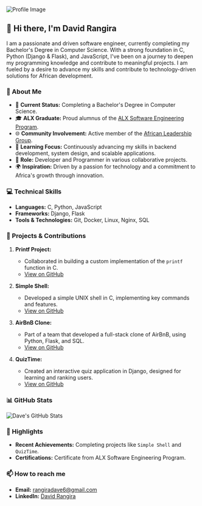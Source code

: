 ![Profile Image](https://files.oaiusercontent.com/file-xQIKZ0PCBuqSJCtWp1RGUe4o?se=2024-09-04T09%3A05%3A36Z&sp=r&sv=2024-08-04&sr=b&rscc=max-age%3D604800%2C%20immutable%2C%20private&rscd=attachment%3B%20filename%3D1a3d232f-5b51-42e3-8a2e-99b4248ca3ee.webp&sig=SyuJV4076EfwapRtFAjkyNLcaq9E/XNi86o8K%2BGBaGo%3D)  

## 👋 Hi there, I'm David Rangira

I am a passionate and driven software engineer, currently completing my Bachelor's Degree in Computer Science. With a strong foundation in C, Python (Django & Flask), and JavaScript, I've been on a journey to deepen my programming knowledge and contribute to meaningful projects. I am fueled by a desire to advance my skills and contribute to technology-driven solutions for African development.

### 🚀 About Me

- 🔭 **Current Status:** Completing a Bachelor's Degree in Computer Science.
- 🎓 **ALX Graduate:** Proud alumnus of the [ALX Software Engineering Program](https://www.alxafrica.com/software-engineering/).
- 🌐 **Community Involvement:** Active member of the [African Leadership Group](https://algroup.org/).
- 🌱 **Learning Focus:** Continuously advancing my skills in backend development, system design, and scalable applications.
- 💼 **Role:** Developer and Programmer in various collaborative projects.
- 🌍 **Inspiration:** Driven by a passion for technology and a commitment to Africa's growth through innovation.

### 💻 Technical Skills

- **Languages:** C, Python, JavaScript
- **Frameworks:** Django, Flask
- **Tools & Technologies:** Git, Docker, Linux, Nginx, SQL

### 🔨 Projects & Contributions

1. **Printf Project:**
   - Collaborated in building a custom implementation of the `printf` function in C.
   - [View on GitHub](www.github.com/RangiraDave/printf)

2. **Simple Shell:**
   - Developed a simple UNIX shell in C, implementing key commands and features.
   - [View on GitHub](www.github.com/RangiraDave/simple_shell)

3. **AirBnB Clone:**
   - Part of a team that developed a full-stack clone of AirBnB, using Python, Flask, and SQL.
   - [View on GitHub](www.github.com/RangiraDave/AirBnB_clone_V3)

4. **QuizTime:**
   - Created an interactive quiz application in Django, designed for learning and ranking users.
   - [View on GitHub](www.github.com/RangiraDave/QuizTime)

### 📊 GitHub Stats

![Dave's GitHub Stats](https://github-readme-stats.vercel.app/api?username=RangiraDave&theme=vue-dark&show_icons=true&hide_border=true&count_private=true)

### 🌟 Highlights

- **Recent Achievements:** Completing projects like `Simple Shell` and `QuizTime`.
- **Certifications:** Certificate from ALX Software Engineering Program.

### 📫 How to reach me

- **Email:** [rangiradave6@gmail.com](mailto:rangiradave6@.com)
- **LinkedIn:** [David Rangira](https://www.linkedin.com/in/david-rangira-140a71258)


<!--
**RangiraDave/RangiraDave** is a ✨ _special_ ✨ repository because its `README.md` (this file) appears on your GitHub profile.

Here are some ideas to get you started:

- 🔭 I’m currently working on ...
- 🌱 I’m currently learning ...
- 👯 I’m looking to collaborate on ...
- 🤔 I’m looking for help with ...
- 💬 Ask me about ...
- 📫 How to reach me: ...
- 😄 Pronouns: ...
- ⚡ Fun fact: ...
-->
